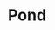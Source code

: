 ---
title: "Pond"
summary: "Australian band from Perth, with close connections to band Tame Impala."
image: "pond.jpg"
---